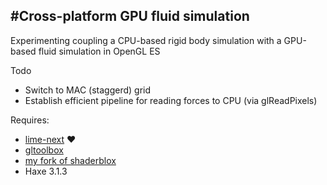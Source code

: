 #Cross-platform GPU fluid simulation
----
Experimenting coupling a CPU-based rigid body simulation with a GPU-based fluid simulation in OpenGL ES

Todo
- Switch to MAC (staggerd) grid
- Establish efficient pipeline for reading forces to CPU (via glReadPixels)

Requires:
- [lime-next](https://github.com/openfl/lime/tree/next) ♥
- [gltoolbox](http://github.com/haxiomic/gltoolbox)
- [my fork of shaderblox](http://github.com/haxiomic/shaderblox)
- Haxe 3.1.3
